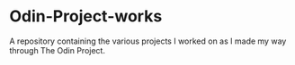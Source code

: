 # Odin-Project-works
A repository containing the various projects I worked on as I made my way through The Odin Project.
